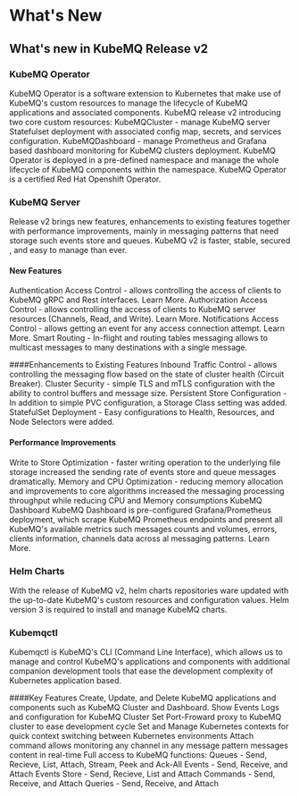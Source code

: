 # What's New

## What's new in KubeMQ Release v2

### KubeMQ Operator
KubeMQ Operator is a software extension to Kubernetes that make use of KubeMQ's custom resources to manage the lifecycle of KubeMQ applications and associated components.
KubeMQ release v2 introducing two core custom resources:
KubeMQCluster - manage KubeMQ server Statefulset deployment with associated config map, secrets, and services configuration.
KubeMQDashboard - manage Prometheus and Grafana based dashboard monitoring for KubeMQ clusters deployment.
KubeMQ Operator is deployed in a pre-defined namespace and manage the whole lifecycle of KubeMQ components within the namespace.
KubeMQ Operator is a certified Red Hat Openshift Operator.

### KubeMQ Server
Release v2 brings new features, enhancements to existing features together with performance improvements, mainly in messaging patterns that need storage such events store and queues. KubeMQ v2 is faster, stable, secured , and easy to manage than ever.

#### New Features
Authentication Access Control - allows controlling the access of clients to KubeMQ gRPC and Rest interfaces. Learn More.
Authorization Access Control - allows controlling the access of clients to KubeMQ server resources (Channels, Read, and Write). Learn More.
Notifications Access Control - allows getting an event for any access connection attempt. Learn More.
Smart Routing - In-flight and routing tables messaging allows to multicast messages to many destinations with a single message.

####Enhancements to Existing Features
Inbound Traffic Control - allows controlling the messaging flow based on the state of cluster health (Circuit Breaker).
Cluster Security - simple TLS and mTLS configuration with the ability to control buffers and message size.
Persistent Store Configuration - In addition to simple PVC configuration, a Storage Class setting was added.
StatefulSet Deployment - Easy configurations to Health, Resources, and Node Selectors were added.

#### Performance Improvements
Write to Store Optimization - faster writing operation to the underlying file storage increased the sending rate of events store and queue messages dramatically.
Memory and CPU Optimization - reducing memory allocation and improvements to core algorithms increased the messaging processing throughput while reducing CPU and Memory consumptions
KubeMQ Dashboard
KubeMQ Dashboard is pre-configured Grafana/Prometheus deployment, which scrape KubeMQ Prometheus endpoints and present all KubeMQ's available metrics such messages counts and volumes, errors, clients information, channels data across al messaging patterns.
Learn More.

### Helm Charts
With the release of KubeMQ v2, helm charts repositories ware updated with the up-to-date KubeMQ's custom resources and configuration values.
Helm version 3 is required to install and manage KubeMQ charts.

### Kubemqctl
Kubemqctl is KubeMQ's CLI (Command Line Interface), which allows us to manage and control KubeMQ's applications and components with additional companion development tools that ease the development complexity of Kubernetes application based.

####Key Features
Create, Update, and Delete KubeMQ applications and components such as KubeMQ Cluster and Dashboard.
Show Events Logs and configuration for KubeMQ Cluster
Set Port-Froward proxy to KubeMQ cluster to ease development cycle
Set and Manage Kubernetes contexts for quick context switching between Kubernetes environments
Attach command allows monitoring any channel in any message pattern messages content  in real-time
Full access to KubeMQ functions:
Queues - Send, Recieve, List, Attach, Stream, Peek and Ack-All
Events - Send, Receive, and Attach
Events Store - Send, Recieve, List and Attach
Commands - Send, Receive, and Attach
Queries - Send, Receive, and Attach

